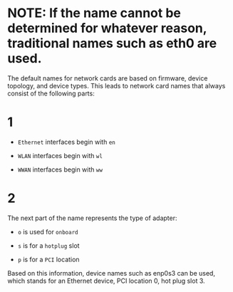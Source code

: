 # NOTE: If the name cannot be determined for whatever reason, traditional names such as eth0 are used.

The default names for network cards are based on firmware, device topology, and device types. This leads to network card names that always consist of the following parts:

# 1

- `Ethernet` interfaces begin with `en`

- `WLAN` interfaces begin with `wl`

- `WWAN` interfaces begin with `ww`

# 2

The next part of the name represents the type of adapter:

- `o` is used for `onboard`

- `s` is for a `hotplug` slot

- `p` is for a `PCI` location

Based on this information, device names such as enp0s3 can be used, which stands for an Ethernet device, PCI location 0, hot plug slot 3.
